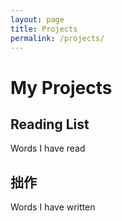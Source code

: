 ```yaml
---
layout: page
title: Projects
permalink: /projects/
---
```


# My Projects

## Reading List
Words I have read

## 拙作
Words I have written
